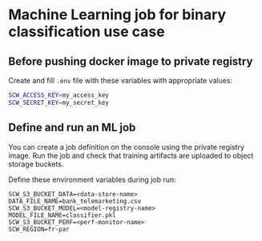 # Machine Learning job for binary classification use case

## Before pushing docker image to private registry

Create and fill `.env` file with these variables with appropriate values:

```bash
SCW_ACCESS_KEY=my_access_key
SCW_SECRET_KEY=my_secret_key
```

## Define and run an ML job

You can create a job definition on the console using the private registry image. Run the job and check that training artifacts are uploaded to object storage buckets.

Define these environment variables during job run:

```text
SCW_S3_BUCKET_DATA=<data-store-name>
DATA_FILE_NAME=bank_telemarketing.csv
SCW_S3_BUCKET_MODEL=<model-registry-name>
MODEL_FILE_NAME=classifier.pkl
SCW_S3_BUCKET_PERF=<perf-monitor-name>
SCW_REGION=fr-par
```